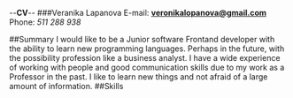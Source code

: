 --**CV**--
###Veranika Lapanova
E-mail: **veronikalopanova@gmail.com**
Phone: *511 288 938*

##Summary
I would like to be a Junior software Frontand developer with the ability to learn new programming languages. Perhaps in the future, with the possibility profession like a business analyst. I have a wide experience of working with people and good communication skills due to my work as a Professor in the past. I like to learn new things and not afraid of a large amount of information.
##Skills


